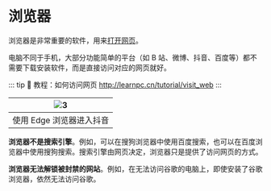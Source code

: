 # 浏览器

浏览器是非常重要的软件，用来[打开网页](/tutorial/visit_web)。

电脑不同于手机，大部分功能简单的平台（如 B 站、微博、抖音、百度等）都不需要下载安装软件，而是直接访问对应的网页就好。

::: tip :link: 教程：如何访问网页
http://learnpc.cn/tutorial/visit_web
:::

| ![3](/pic/douyin_in_edge.png) |
|:-----------------------------:|
| 使用 Edge 浏览器进入抖音               |

**浏览器不是搜索引擎**。例如，可以在搜狗浏览器中使用百度搜索，也可以在百度浏览器中使用搜狗搜索。搜索引擎由网页决定，浏览器只是提供了访问网页的方式。

**浏览器无法解锁被封禁的网站**。例如，在无法访问谷歌的电脑上，即使安装了谷歌浏览器，依然无法访问谷歌。


